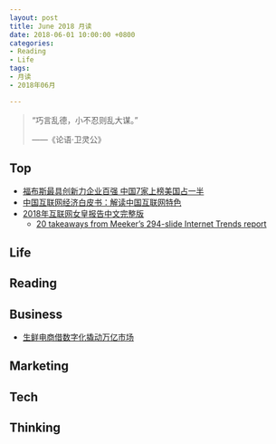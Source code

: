 ```yaml
---
layout: post
title: June 2018 月读
date: 2018-06-01 10:00:00 +0800
categories:
- Reading
- Life
tags:
- 月读
- 2018年06月

---
```


<blockquote class="blockquote-center">
<p>“巧言乱德，小不忍则乱大谋。”</p>
<p>——《论语·卫灵公》</p>
</blockquote>

## Top

- [福布斯最具创新力企业百强 中国7家上榜美国占一半](https://www.cnbeta.com/articles/tech/731663.htm)
- [中国互联网经济白皮书：解读中国互联网特色](http://www.aliresearch.com/blog/article/detail/id/21384.html)
- [2018年互联网女皇报告中文完整版](http://tech.qq.com/a/20180531/003593.htm#p=1)
	- [20 takeaways from Meeker’s 294-slide Internet Trends report](https://techcrunch.com/gallery/mary-meeker-internet-trends-2018/)

## Life



## Reading



## Business

- [生鲜电商借数字化撬动万亿市场](http://www.sheitc.gov.cn/jjyw/677244.htm)

## Marketing


## Tech


## Thinking

